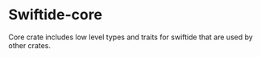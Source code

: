 # Swiftide-core

Core crate includes low level types and traits for swiftide that are used by other crates.
